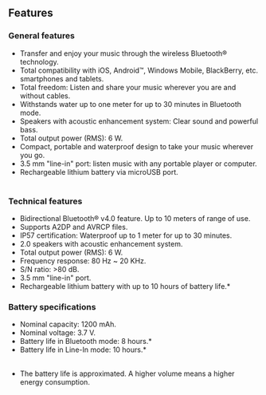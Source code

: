 ## Features

### General features

- Transfer and enjoy your music through the wireless Bluetooth® technology.
- Total compatibility with iOS, Android™, Windows Mobile, BlackBerry, etc. smartphones and tablets.
- Total freedom: Listen and share your music wherever you are and without cables.
- Withstands water up to one meter for up to 30 minutes in Bluetooth mode.
- Speakers with acoustic enhancement system: Clear sound and powerful bass.
- Total output power (RMS): 6 W.
- Compact, portable and waterproof design to take your music wherever you go.
- 3.5 mm "line-in" port: listen music with any portable player or computer.
- Rechargeable lithium battery via microUSB port.
<br/><br/>

### Technical features

- Bidirectional Bluetooth® v4.0 feature. Up to 10 meters of range of use.
- Supports A2DP and AVRCP files.
- IP57 certification: Waterproof up to 1 meter for up to 30 minutes.
- 2.0 speakers with acoustic enhancement system.
- Total output power (RMS): 6 W.
- Frequency response: 80 Hz ~ 20 KHz.
- S/N ratio: >80 dB.
- 3.5 mm "line-in" port.
- Rechargeable lithium battery with up to 10 hours of battery life.*

### Battery specifications

- Nominal capacity: 1200 mAh.
- Nominal voltage: 3.7 V.
- Battery life in Bluetooth mode: 8 hours.*
- Battery life in Line-In mode: 10 hours.*
<br/><br/>
 * The battery life is approximated. A higher volume means a higher energy consumption.
